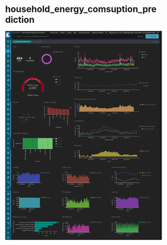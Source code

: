 # household_energy_comsuption_prediction

<img src="household energy consumption dashboard.png" width="700">
